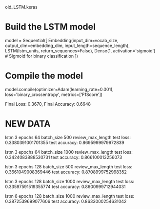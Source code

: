 old_LSTM.keras

# Build the LSTM model
model = Sequential([
  Embedding(input_dim=vocab_size, output_dim=embedding_dim, input_length=sequence_length),
  LSTM(lstm_units, return_sequences=False),
  Dense(1, activation='sigmoid')  # Sigmoid for binary classification
])

# Compile the model
model.compile(optimizer=Adam(learning_rate=0.001), loss='binary_crossentropy', metrics=['F1Score'])

Final Loss: 0.3670, Final Accuracy: 0.6648


# NEW DATA

lstm 3 epochs 64 batch_size 500 review_max_length
test loss:     0.3380391001701355
test accuracy: 0.8695999979972839

lstm 3 epochs 64 batch_size 1000 review_max_length
test loss:     0.3424083888530731
test accuracy: 0.866100013256073

lstm 3 epochs 128 batch_size 500 review_max_length
test loss:     0.3661049008369446
test accuracy: 0.8708999752998352

lstm 3 epochs 128 batch_size 1000 review_max_length
test loss:     0.33597591519355774
test accuracy: 0.8600999712944031

lstm 6 epochs 128 batch_size 1000 review_max_length
test loss:     0.3872539699077606
test accuracy: 0.8633000254631042